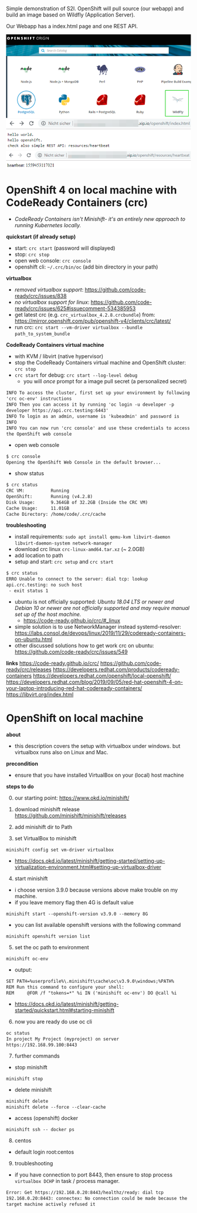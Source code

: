 Simple demonstration of S2I. OpenShift will pull source (our webapp) and build an image based on Wildfly (Application Server).

Our Webapp has a index.html page and one REST API.

![OpenShift Console](openshift-console.png)
![index page](index.png)
![REST API: hearbeat](rest.png)

# OpenShift 4 on local machine with CodeReady Containers (crc)
* _CodeReady Containers isn't Minishift- it's an entirely new approach to running Kubernetes locally._

__quickstart (if already setup)__
* start: `crc start` (password will displayed)
* stop: `crc stop`
* open web console: `crc console`
* openshift cli: `~/.crc/bin/oc` (add bin directory in your path)

__virtualbox__
* _removed virtualbox support_: https://github.com/code-ready/crc/issues/838
* _no virtualbox support for linux_: https://github.com/code-ready/crc/issues/625#issuecomment-534385953
* get latest crc (e.g. `crc_virtualbox_4.2.8.crcbundle`) from: https://mirror.openshift.com/pub/openshift-v4/clients/crc/latest/
* run crc: `crc start --vm-driver virtualbox --bundle path_to_system_bundle`

__CodeReady Containers virtual machine__
* with KVM / libvirt (native hypervisor)
* stop the CodeReady Containers virtual machine and OpenShift cluster: `crc stop`
* `crc start` for debug: `crc start --log-level debug`
    * you will _once_ prompt for a image pull secret (a personalized secret)
```
INFO To access the cluster, first set up your environment by following 'crc oc-env' instructions 
INFO Then you can access it by running 'oc login -u developer -p developer https://api.crc.testing:6443' 
INFO To login as an admin, username is 'kubeadmin' and password is 
INFO                                              
INFO You can now run 'crc console' and use these credentials to access the OpenShift web console 
```
* open web console
```
$ crc console
Opening the OpenShift Web Console in the default browser...
```
* show status
```
$ crc status
CRC VM:          Running
OpenShift:       Running (v4.2.8)
Disk Usage:      9.364GB of 32.2GB (Inside the CRC VM)
Cache Usage:     11.01GB
Cache Directory: /home/code/.crc/cache
```

__troubleshooting__
* install requirements: `sudo apt install qemu-kvm libvirt-daemon libvirt-daemon-system network-manager`
* download crc linux `crc-linux-amd64.tar.xz` (~ 2.0GB)
* add location to path
* setup and start: `crc setup` and `crc start`
```
$ crc status
ERRO Unable to connect to the server: dial tcp: lookup api.crc.testing: no such host
 - exit status 1 
```
* ubuntu is not officially supported: _Ubuntu 18.04 LTS or newer and Debian 10 or newer are not officially supported and may require manual set up of the host machine._
    * https://code-ready.github.io/crc/#_linux
* simple solution is to use NetworkManager instead systemd-resolver: https://labs.consol.de/devops/linux/2019/11/29/codeready-containers-on-ubuntu.html
* other discussed solutions how to get work crc on ubuntu: https://github.com/code-ready/crc/issues/549

__links__
https://code-ready.github.io/crc/
https://github.com/code-ready/crc/releases
https://developers.redhat.com/products/codeready-containers
https://developers.redhat.com/openshift/local-openshift/
https://developers.redhat.com/blog/2019/09/05/red-hat-openshift-4-on-your-laptop-introducing-red-hat-codeready-containers/
https://libvirt.org/index.html

# OpenShift on local machine

__about__

* this description covers the setup with virtualbox under windows. but virtualbox runs also on Linux and Mac.

__precondition__
* ensure that you have installed VirtualBox on your (local) host machine

__steps to do__

0. our starting point: https://www.okd.io/minishift/
1. download minishift release
https://github.com/minishift/minishift/releases
2. add minishift dir to Path

3. set VirtualBox to minishift
```
minishift config set vm-driver virtualbox
```
* https://docs.okd.io/latest/minishift/getting-started/setting-up-virtualization-environment.html#setting-up-virtualbox-driver
4. start minishift
* i choose version 3.9.0 because versions above make trouble on my machine.
* if you leave memory flag then 4G is default value
```
minishift start --openshift-version v3.9.0 --memory 8G
```
* you can list available openshift versions with the following command
```
minishift openshift version list
```
5. set the oc path to environment 
```
minishift oc-env 
```
* output:
```
SET PATH=%userprofile%\.minishift\cache\oc\v3.9.0\windows;%PATH%
REM Run this command to configure your shell:
REM     @FOR /f "tokens=*" %i IN ('minishift oc-env') DO @call %i
```
* https://docs.okd.io/latest/minishift/getting-started/quickstart.html#starting-minishift

6. now you are ready do use oc cli
```
oc status
In project My Project (myproject) on server https://192.168.99.100:8443
```

7. further commands
* stop minishift
```
minishift stop
```
* delete minishift
```
minishift delete
minishift delete --force --clear-cache
```
* access (openshift) docker
```
minishift ssh -- docker ps
```

8. centos 
* default login root:centos

9. troubleshooting
* if you have connection to port 8443, then ensure to stop process `virtualbox DCHP` in task / process manager.
```
Error: Get https://192.168.0.20:8443/healthz/ready: dial tcp 192.168.0.20:8443: connectex: No connection could be made because the target machine actively refused it
```

